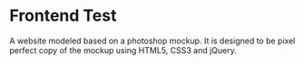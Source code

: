 # Frontend Test

A website modeled based on a photoshop mockup.
It is designed to be pixel perfect copy of the mockup using HTML5, CSS3 and jQuery.
